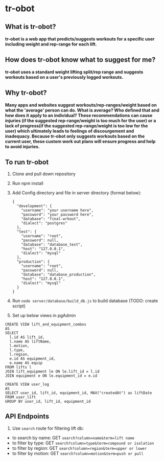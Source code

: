 # tr-obot

## What is tr-obot?

#### tr-obot is a web app that predicts/suggests workouts for a specific user including weight and rep-range for each lift.

## How does tr-obot know what to suggest for me?

#### tr-obot uses a standard weight lifting split/rep range and suggests workouts based on a user's previously logged workouts.

## Why tr-obot?

#### Many apps and websites suggest workouts/rep-ranges/weight based on what the 'average' person can do. What is average? Who defined that and how does it apply to an individual? These recommendations can cause injuries (if the suggested rep-range/weight is too much for the user) or a lack of progress(if the suggested rep-range/weight is too low for the user) which ultimately leads to feelings of discourgement and inadequacy. Because tr-obot only suggests workouts based on the current user, these custom work out plans will ensure progress and help to avoid injuries.

## To run tr-obot

1. Clone and pull down repository
1. Run npm install
1. Add Config directory and file in server directory (format below):

      ```
      {
        "development": {
          "username": "your username here",
          "password": "your password here",
          "database": "final-wrkout",
          "dialect": "postgres"
        },
        "test": {
          "username": "root",
          "password": null,
          "database": "database_test",
          "host": "127.0.0.1",
          "dialect": "mysql"
        },
        "production": {
          "username": "root",
          "password": null,
          "database": "database_production",
          "host": "127.0.0.1",
          "dialect": "mysql"
        }
      }

1. Run ``` node server/database/build_db.js ``` to build database (TODO: create script)
1. Set up below views in pgAdmin
  ```
  CREATE VIEW lift_and_equipment_combos
AS
SELECT 
	l.id AS lift_id,
	l.name AS liftName,
	l.motion,
	l.type,
	l.region,
	e.id AS equipment_id,
	e.name AS equip
FROM lifts l
JOIN lift_equipment le ON le.lift_id = l.id
JOIN equipment e ON le.equipment_id = e.id

CREATE VIEW user_log
AS
SELECT user_id, lift_id, equipment_id, MAX("createdAt") as liftDate
FROM user_lift
GROUP BY user_id, lift_id, equipment_id

```

## API Endpoints

1. Use ```search``` route for filtering lift db: 
  -  to search by name: GET ```search?column=name&term=lift name```
  - to filter by type: GET ```search?column=type&term=compound or isolation```
  -  to filter by region: GET ```search?column=region&term=upper or lower```
  - to filter by motion: GET ```search?column=motion&term=push or pull```

